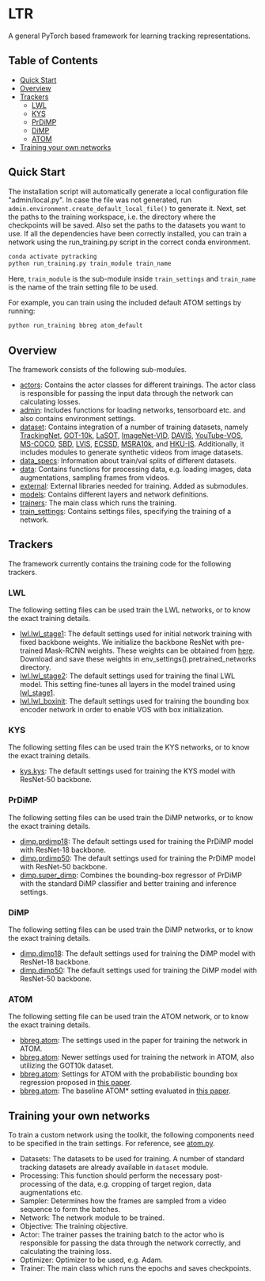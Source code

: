 # LTR

A general PyTorch based framework for learning tracking representations. 
## Table of Contents

* [Quick Start](#quick-start)
* [Overview](#overview)
* [Trackers](#trackers)
   * [LWL](#LWL)
   * [KYS](#KYS)
   * [PrDiMP](#PrDiMP)
   * [DiMP](#DiMP)
   * [ATOM](#ATOM)
* [Training your own networks](#training-your-own-networks)

## Quick Start
The installation script will automatically generate a local configuration file  "admin/local.py". In case the file was not generated, run ```admin.environment.create_default_local_file()``` to generate it. Next, set the paths to the training workspace, 
i.e. the directory where the checkpoints will be saved. Also set the paths to the datasets you want to use. If all the dependencies have been correctly installed, you can train a network using the run_training.py script in the correct conda environment.  
```bash
conda activate pytracking
python run_training.py train_module train_name
```
Here, ```train_module``` is the sub-module inside ```train_settings``` and ```train_name``` is the name of the train setting file to be used.

For example, you can train using the included default ATOM settings by running:
```bash
python run_training bbreg atom_default
```


## Overview
The framework consists of the following sub-modules.  
 - [actors](actors): Contains the actor classes for different trainings. The actor class is responsible for passing the input data through the network can calculating losses.  
 - [admin](admin): Includes functions for loading networks, tensorboard etc. and also contains environment settings.  
 - [dataset](dataset): Contains integration of a number of training datasets, namely [TrackingNet](https://tracking-net.org/), [GOT-10k](http://got-10k.aitestunion.com/), [LaSOT](https://cis.temple.edu/lasot/), 
 [ImageNet-VID](http://image-net.org/), [DAVIS](https://davischallenge.org), [YouTube-VOS](https://youtube-vos.org), [MS-COCO](http://cocodataset.org/#home), [SBD](http://home.bharathh.info/pubs/codes/SBD), [LVIS](https://www.lvisdataset.org), [ECSSD](http://www.cse.cuhk.edu.hk/leojia/projects/hsaliency/dataset.html), [MSRA10k](https://mmcheng.net/msra10k), and [HKU-IS](https://sites.google.com/site/ligb86/hkuis). Additionally, it includes modules to generate synthetic videos from image datasets. 
 - [data_specs](data_specs): Information about train/val splits of different datasets.   
 - [data](data): Contains functions for processing data, e.g. loading images, data augmentations, sampling frames from videos.  
 - [external](external): External libraries needed for training. Added as submodules.  
 - [models](models): Contains different layers and network definitions.  
 - [trainers](trainers): The main class which runs the training.  
 - [train_settings](train_settings): Contains settings files, specifying the training of a network.   
 
## Trackers
 The framework currently contains the training code for the following trackers.

### LWL
 The following setting files can be used train the LWL networks, or to know the exact training details. 
 - [lwl.lwl_stage1](train_settings/lwl/lwl_stage1.py): The default settings used for initial network training with fixed backbone weights. We initialize the backbone ResNet with pre-trained Mask-RCNN weights. These weights can be obtained from [here](https://drive.google.com/file/d/12pVHmhqtxaJ151dZrXN1dcgUa7TuAjdA/view?usp=sharing). Download and save these weights in env_settings().pretrained_networks directory.
 - [lwl.lwl_stage2](train_settings/lwl/lwl_stage2.py): The default settings used for training the final LWL model. This setting fine-tunes all layers in the model trained using [lwl_stage1](train_settings/lwl/lwl_stage1.py). 
 - [lwl.lwl_boxinit](train_settings/lwl/lwl_boxinit.py):  The default settings used for training the bounding box encoder network in order to enable VOS with box initialization.
 
### KYS
 The following setting files can be used train the KYS networks, or to know the exact training details. 
 - [kys.kys](train_settings/kys/kys.py): The default settings used for training the KYS model with ResNet-50 backbone.

### PrDiMP
 The following setting files can be used train the DiMP networks, or to know the exact training details. 
 - [dimp.prdimp18](train_settings/dimp/prdimp18.py): The default settings used for training the PrDiMP model with ResNet-18 backbone.
 - [dimp.prdimp50](train_settings/dimp/prdimp50.py): The default settings used for training the PrDiMP model with ResNet-50 backbone. 
 - [dimp.super_dimp](train_settings/dimp/super_dimp.py): Combines the bounding-box regressor of PrDiMP with the standard DiMP classifier and better training and inference settings. 
 
### DiMP
 The following setting files can be used train the DiMP networks, or to know the exact training details. 
 - [dimp.dimp18](train_settings/dimp/dimp18.py): The default settings used for training the DiMP model with ResNet-18 backbone.
 - [dimp.dimp50](train_settings/dimp/dimp50.py): The default settings used for training the DiMP model with ResNet-50 backbone.
 
### ATOM
 The following setting file can be used train the ATOM network, or to know the exact training details. 
 - [bbreg.atom](train_settings/bbreg/atom_paper.py): The settings used in the paper for training the network in ATOM.
 - [bbreg.atom](train_settings/bbreg/atom.py): Newer settings used for training the network in ATOM, also utilizing the GOT10k dataset.
 - [bbreg.atom](train_settings/bbreg/atom_prob_ml.py): Settings for ATOM with the probabilistic bounding box regression proposed in [this paper](https://arxiv.org/abs/1909.12297). 
 - [bbreg.atom](train_settings/bbreg/atom_paper.py): The baseline ATOM* setting evaluated in [this paper](https://arxiv.org/abs/1909.12297).  
 
## Training your own networks
To train a custom network using the toolkit, the following components need to be specified in the train settings. For reference, see [atom.py](train_settings/bbreg/atom.py).  
- Datasets: The datasets to be used for training. A number of standard tracking datasets are already available in ```dataset``` module.  
- Processing: This function should perform the necessary post-processing of the data, e.g. cropping of target region, data augmentations etc.  
- Sampler: Determines how the frames are sampled from a video sequence to form the batches.  
- Network: The network module to be trained.  
- Objective: The training objective.  
- Actor: The trainer passes the training batch to the actor who is responsible for passing the data through the network correctly, and calculating the training loss.  
- Optimizer: Optimizer to be used, e.g. Adam.  
- Trainer: The main class which runs the epochs and saves checkpoints. 
 

 